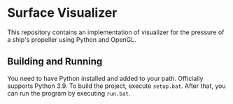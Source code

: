 # Surface Visualizer

This repository contains an implementation of visualizer for the pressure of a ship's propeller using Python and OpenGL.

## Building and Running

You need to have Python installed and added to your path. Officially supports Python 3.9.
To build the project, execute `setup.bat`. After that, you can run the program by executing `run.bat`. 
